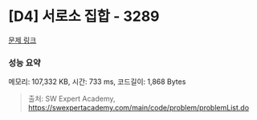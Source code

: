 # [D4] 서로소 집합 - 3289 

[문제 링크](https://swexpertacademy.com/main/code/problem/problemDetail.do?contestProbId=AWBJKA6qr2oDFAWr) 

### 성능 요약

메모리: 107,332 KB, 시간: 733 ms, 코드길이: 1,868 Bytes



> 출처: SW Expert Academy, https://swexpertacademy.com/main/code/problem/problemList.do